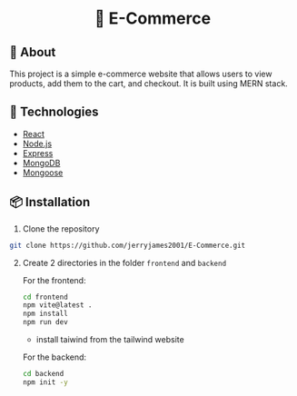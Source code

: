 <div align="center">
  <h1>🛒 E-Commerce</hjson>
</div>

## 📝 About
This project is a simple e-commerce website that allows users to view products, add them to the cart, and checkout. It is built using MERN stack.

## 🚀 Technologies
- [React](https://reactjs.org/)
- [Node.js](https://nodejs.org/en/)
- [Express](https://expressjs.com/)
- [MongoDB](https://www.mongodb.com/)
- [Mongoose](https://mongoosejs.com/)

## 📦 Installation
1. Clone the repository
```bash
git clone https://github.com/jerryjames2001/E-Commerce.git
```
2. Create 2 directories in the folder `frontend` and `backend`

    For the frontend:
    ```bash
    cd frontend
    npm vite@latest .
    npm install
    npm run dev
    ```
     - install taiwind from the tailwind website
   
    For the backend:
    ```bash
    cd backend
    npm init -y
    ```
